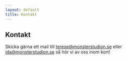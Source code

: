 ```yaml
---
layout: default
title: Kontakt
---
```


## Kontakt 

Skicka gärna ett mail till [terese@monsterstudion.se](terese@monsterstudion.se) eller [ida@monsterstudion.se](ida@monsterstudion.se) så hör vi av oss inom kort!